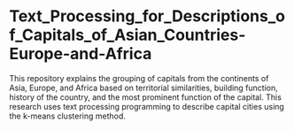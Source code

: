 # Text_Processing_for_Descriptions_of_Capitals_of_Asian_Countries-Europe-and-Africa

This repository explains the grouping of capitals from the continents of Asia, Europe, and Africa based on territorial similarities, building function, history of the country, and the most prominent function of the capital. This research uses text processing programming to describe capital cities using the k-means clustering method. 
